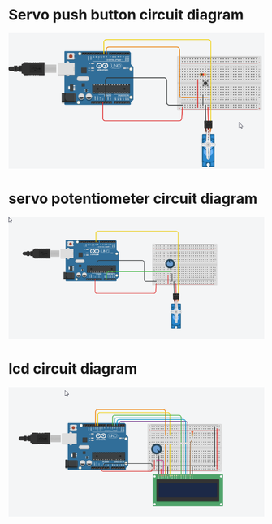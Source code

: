 # Servo push button circuit diagram
<img src="https://raw.githubusercontent.com/Naman23-coder/arduino-scripts/main/2022-08-22%2016_25_21-Circuit%20design%20Spectacular%20Waasa%20_%20Tinkercad.png">

# servo potentiometer circuit diagram
<img src="https://raw.githubusercontent.com/Naman23-coder/arduino-scripts/main/2022-08-22%2016_42_24-Circuit%20design%20Spectacular%20Waasa%20_%20Tinkercad.png">

# lcd circuit diagram
<img src="https://raw.githubusercontent.com/Naman23-coder/arduino-scripts/main/2022-08-22%2016_51_52-Circuit%20design%20Spectacular%20Waasa%20_%20Tinkercad.png">
